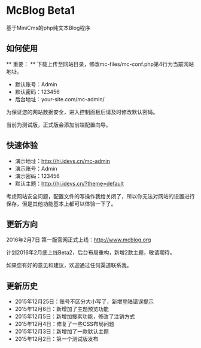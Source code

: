 # McBlog Beta1

基于MiniCms的php纯文本Blog程序

## 如何使用

** 重要： ** 下载上传至网站目录，修改mc-files/mc-conf.php第4行为当前网站地址。

 - 默认账号：Admin
 - 默认密码：123456
 - 后台地址：your-site.com/mc-admin/

为保证您的网站数据安全，进入控制面板后请及时修改默认密码。

当前为测试版，正式版会添加前端配置向导。

## 快速体验

 - 演示地址：http://hi.idevs.cn/mc-admin
 - 演示账号：Admin
 - 演示密码：123456
 - 默认主题：http://hi.idevs.cn/?theme=default

考虑网站安全问题，配置文件的写操作我给关闭了，所以你无法对网站的设置进行保存，但是其他功能基本上都可以体验一下了。

## 更新方向

2016年2月7日 第一版官网正式上线：http://www.mcblog.org

计划2016年2月底上线Beta2，后台布局重构，新增2款主题，敬请期待。

如果您有好的意见和建议，欢迎通过任何渠道联系我。

## 更新历史

 - 2015年12月25日：账号不区分大小写了，新增登陆错误提示
 - 2015年12月6日：新增加了主题预览功能
 - 2015年12月5日：新增加搜索功能，修改了注销方式
 - 2015年12月4日：修复了一些CSS布局问题
 - 2015年12月3日：新增加了一款默认主题
 - 2015年12月2日：第一个测试版发布
